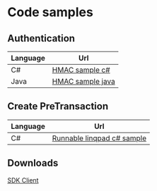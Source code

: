 # Code samples

## Authentication

Language | Url 
 --- | --- 
C# | [HMAC sample c#](Samples/hmacSampleCsharp.cs)
Java | [HMAC sample java](Samples/hmacSampleJava.java)

## Create PreTransaction
Language | Url 
 --- | --- 
C# | [Runnable linqpad c# sample](Samples/CreatePreTransaction_linqpad.md)

## Downloads
[SDK Client](downloads/payment-core-client.zip)




